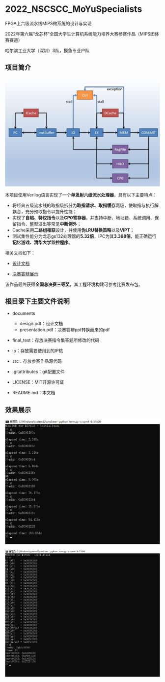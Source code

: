 # 2022_NSCSCC_MoYuSpecialists

FPGA上六级流水线MIPS微系统的设计与实现

2022年第六届“龙芯杯”全国大学生计算机系统能力培养大赛参赛作品（MIPS团体赛赛道）

哈尔滨工业大学（深圳）3队，摸鱼专业户队

## 项目简介

![](./assets/architecture.jpg)

本项目使用Verilog语言实现了一个**单发射六级流水处理器**，具有以下主要特点：

- 将经典五级流水线的取指级拆分为**取指请求、取指缓存**两级，使取指与执行解耦合，充分预取指令以提升性能；
- 实现了**自陷、特权指令**以及**CP0寄存器**，并支持中断、地址错、系统调用、保留指令、整型溢出等常见**中断例外**；
- Cache采用**二路组相联**设计，并使用**伪LRU替换策略**以及**VIPT**；
- 测试集性能分为龙芯gs132处理器的**5.32倍**，IPC为其**3.368倍**，能正确运行**记忆游戏、清华大学监控程序**。

相关文档如下：

- [设计文档](./documents/design.pdf)

- [决赛答辩展示](./documents/presentation.pdf)

该作品最终获得**全国总决赛三等奖**，其工程环境构建可参考比赛发布包。

## 根目录下主要文件说明

- documents
  - design.pdf：设计文档
  - presentation.pdf：决赛答辩ppt转换而来的pdf

- final_test：存放决赛指令集答题所修改的代码
- ip：存放需要使用到的IP核
- src：存放参赛作品源代码
- .gitattributes：git配置文件
- LICENSE：MIT开源许可证
- README.md：本文档

## 效果展示

![](./assets/demo1.jpg)

![](./assets/demo2.jpg)

